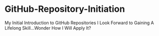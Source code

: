 # GitHub-Repository-Initiation
My Initial Introduction to GitHub Repositories
I Look Forward to Gaining A Lifelong Skill...Wonder How I Will Apply It?

